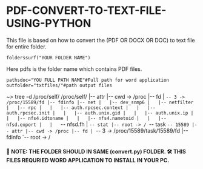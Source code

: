 # PDF-CONVERT-TO-TEXT-FILE-USING-PYTHON

This file is based on  how to convert the (PDF OR DOCX OR DOC) to text  file for entire folder.

```
folderssurf("YOUR FOLDER NAME")
```
Here pdfs is the folder name which contains PDF files.
```
pathsdoc="YOU FULL PATH NAME"#Full path for word application
outfolder="txtfiles/"#path output files 
```
~> tree -d /proc/self/
/proc/self/
|-- attr
|-- cwd -> /proc
|-- fd
|   `-- 3 -> /proc/15589/fd
|-- fdinfo
|-- net
|   |-- dev_snmp6
|   |-- netfilter
|   |-- rpc
|   |   |-- auth.rpcsec.context
|   |   |-- auth.rpcsec.init
|   |   |-- auth.unix.gid
|   |   |-- auth.unix.ip
|   |   |-- nfs4.idtoname
|   |   |-- nfs4.nametoid
|   |   |-- nfsd.export
|   |   `-- nfsd.fh
|   `-- stat
|-- root -> /
`-- task
    `-- 15589
        |-- attr
        |-- cwd -> /proc
        |-- fd
        | `-- 3 -> /proc/15589/task/15589/fd
        |-- fdinfo
        `-- root -> /



#### 🔑 NOTE: THE FOLDER SHOULD  IN  SAME (convert.py) FOLDER. 🛠 THIS FILES REQURIED WORD APPLICATION TO INSTALL IN YOUR PC.
